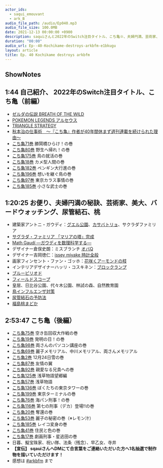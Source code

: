 ```yaml
---
actor_ids:
  - saqui_emouvant
  - ark_B
audio_file_path: /audio/Ep040.mp3
audio_file_size: 100.0MB
date: 2021-12-13 00:00:00 +0900
description: saquiさんと2022年のSwitch注目タイトル、こち亀※、夫婦円満、芸術家、美大、バードウォッチング、尿管結石、桃などについて話しました。※お手元にこち亀全巻をご用意ください。
duration: "00:00"
audio_url: Ep--40-Kochikame-destroys-arkbfm-e1bkugu
layout: article
title: Ep. 40 Kochikame destroys arkbfm
---
```

## ShowNotes

## 1:44 自己紹介、 2022年のSwitch注目タイトル、こち亀（前編）

* [ゼルダの伝説 BREATH OF THE WILD](https://www.nintendo.co.jp/zelda/index.html)
* [POKEMON LEGENDS アルセウス](https://www.pokemon.co.jp/ex/legends_arceus/ja/)
* [TRIANGLE STRATEGY](https://www.jp.square-enix.com/trianglestrategy/)
* [秋本治の仕事術　～『こち亀』作者が40年間休まず週刊連載を続けられた理由～](https://amzn.to/3rYkEVL)
* [こち亀71巻](https://amzn.to/3oMktuG) 勝鬨橋ひらけ！の巻
* [こち亀80巻](https://amzn.to/3s06HHa) 野生へ帰れ！の巻
* [こち亀175巻](https://amzn.to/3mjmXPV) 鳥の就活の巻
* [こち亀18巻](https://amzn.to/3GSs5Cr) カメ型人間の巻
* [こち亀182巻](https://amzn.to/3lZMVrf) ペンギン大行進の巻
* [こち亀196巻](https://amzn.to/3lXggTp) 想いを継ぐ鳥の巻
* [こち亀97巻](https://amzn.to/3IFRZuL) 東京カラス事情の巻
* [こち亀185巻](https://amzn.to/3IKGX7y) 小さな武士の巻

## 1:20:25 お便り、夫婦円満の秘訣、芸術家、美大、バードウォッチング、尿管結石、桃

* 建築家アントニ・ガウディ：[グエル公園](http://www.portalgaudi.cat/ja/edificisja/park-guell/)、[カサバトリョ](https://ja.wikipedia.org/wiki/%E3%82%AB%E3%82%B5%E3%83%BB%E3%83%90%E3%83%88%E3%83%AA%E3%83%A7)、サクラダファミリア
* [サグラダ・ファミリア 「マリアの塔」完成](https://www3.nhk.or.jp/news/html/20211209/k10013381161000.html)
* [Math Gaudí ―ガウディを数理科学する―](https://www.meiji.ac.jp/koho/math-everywhere/symposium2018-09/)
* デザイナー倉俣史朗：ミスブランチ [オバQ](https://www.designshop-jp.com/shopdetail/002003000041/)
* デザイナー吉岡徳仁：[issey miyake 時計全般](https://www.isseymiyake-watch.com/watches/o.html)
* 画家フィンセント・ファン・ゴッホ：[花咲くアーモンドの枝](https://ja.wikipedia.org/wiki/%E8%8A%B1%E5%92%B2%E3%81%8F%E3%82%A2%E3%83%BC%E3%83%A2%E3%83%B3%E3%83%89%E3%81%AE%E6%9C%A8%E3%81%AE%E6%9E%9D)
* インテリアデザイナーハッリ・コスキネン：[ブロックランプ](https://www.truss.jp/shopdetail/000000000625/)
* [ブルーピリオド](https://amzn.to/3oOYFyU)
* [フィールドスコープ](https://amzn.to/31UuwoC)
* 皇居、日比谷公園、代々木公園、林試の森、自然教育園
* [鳥インフルエンザ対策](https://www.kantei.go.jp/jp/headline/kansensho/tori_influ.html)
* [尿管結石の予防法](https://www.soujinkai.or.jp/himawariNaiHifu/urinary-stone/)
* [福島桃まどか](https://hishinumanouen.com/momo/237)

## 2:53:47 こち亀（後編）

* [こち亀75巻](https://amzn.to/3GAKpzv) 空き缶回収大作戦の巻
* [こち亀19巻](https://amzn.to/33nEi3s) 発明の日！の巻
* [こち亀98巻](https://amzn.to/3GBAyd0) 両さんのパソコン講座の巻
* [こち亀69巻](https://amzn.to/3rZn06X) 麗子メモリアル、中川メモリアル、両さんメモリアル
* [こち亀2巻](https://amzn.to/3IKKq64) 12月24日雪の巻
* [こち亀87巻](https://amzn.to/3pN1BLz) 友情の翼
* [こち亀92巻](https://amzn.to/3dZPvtb) 親愛なる兄貴への巻
* [こち亀125巻](https://amzn.to/3oJCMkm) 浅草物語望郷編
* [こち亀57巻](https://amzn.to/3GDRsrc) 浅草物語
* [こち亀136巻](https://amzn.to/31OZfDz) ぼくたちの東京タワーの巻
* [こち亀199巻](https://amzn.to/3pJ1e4s) 東京ターミナルの巻
* [こち亀76巻](https://amzn.to/3pRvcmV) 海パン刑事！の巻
* [こち亀116巻](https://amzn.to/31UUaJO) 第七の刑事（デカ）登場!!の巻
* [こち亀20巻](https://amzn.to/31Qx47E) 奪還の巻
* [こち亀53巻](https://amzn.to/3EQHmmj) 麗子の秘密の巻（※レモン汁）
* [こち亀185巻](https://amzn.to/3yjqCBL) レイコ変身の巻
* [こち亀41巻](https://amzn.to/3ENSujW) 住民と色の巻
* [こち亀17巻](https://amzn.to/3ynpLjM) 劇画刑事・星逃田の巻
* 日暮、擬宝珠家、祝い隊、法条（残念）、早乙女、寺井
* **【宣伝】 sqauiさんへDMにて合言葉をご連絡いただいた方へ1名抽選で制作物を描いていただけます！**
* 感想は [#arkbfm](https://twitter.com/hashtag/arkbfm) まで
